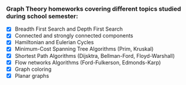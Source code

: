 ### Graph Theory homeworks covering different topics studied during school semester:
- [x] Breadth First Search and Depth First Search 
- [x] Connected and strongly connected components
- [x] Hamiltonian and Eulerian Cycles
- [x] Minimum-Cost Spanning Tree Algorithms (Prim, Kruskal) 
- [x] Shortest Path Algorithms (Dijsktra, Bellman-Ford, Floyd-Warshall)
- [x] Flow networks Algorithms (Ford-Fulkerson, Edmonds-Karp)
- [x] Graph coloring
- [x] Planar graphs
